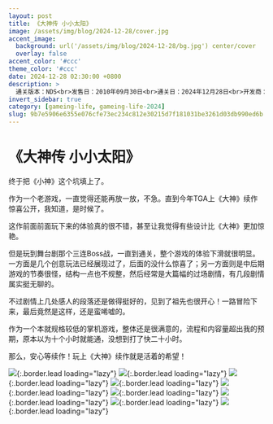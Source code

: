 ```yaml
---
layout: post
title: 《大神传 小小太阳》
image: /assets/img/blog/2024-12-28/cover.jpg
accent_image: 
  background: url('/assets/img/blog/2024-12-28/bg.jpg') center/cover
  overlay: false
accent_color: '#ccc'
theme_color: '#ccc'
date: 2024-12-28 02:30:00 +0800
description: >
  通关版本：NDS<br>发售日：2010年09月30日<br>通关日：2024年12月28日<br>开发商：CAPCOM<br>发行商：CAPCOM
invert_sidebar: true
category: [gameing-life, gameing-life-2024]
slug: 9b7e5906e6355e076cfe73ec234c812e30215d7f181031be3261d03db990ed6b
---
```


# 《大神传 小小太阳》

终于把《小神》这个坑填上了。

作为一个老游戏，一直觉得还能再放一放，不急。直到今年TGA上《大神》续作惊喜公开，我知道，是时候了。

这作前面前面玩下来的体验真的很不错，甚至让我觉得有些设计比《大神》更加惊艳。

但是玩到舞台剧那个三连Boss战，一直到通关，整个游戏的体验下滑就很明显。一方面是几个创意玩法已经展现过了，后面的没什么惊喜了；另一方面则是中后期游戏的节奏很怪，结构一点也不规整，然后经常是大篇幅的过场剧情，有几段剧情属实挺无聊的。

不过剧情上几处感人的段落还是做得挺好的，见到了祖先也很开心！一路冒险下来，最后竟然是这样，还是蛮唏嘘的。

作为一个本就规格较低的掌机游戏，整体还是很满意的，流程和内容量超出我的预期，原本以为十个小时就能通，没想到打了快二十小时。

那么，安心等续作！玩上《大神》续作就是活着的希望！

![](/assets/img/blog/2024-12-28/1.jpg){:.border.lead loading="lazy"}
![](/assets/img/blog/2024-12-28/2.jpg){:.border.lead loading="lazy"}
![](/assets/img/blog/2024-12-28/3.jpg){:.border.lead loading="lazy"}
![](/assets/img/blog/2024-12-28/4.jpg){:.border.lead loading="lazy"}
![](/assets/img/blog/2024-12-28/5.jpg){:.border.lead loading="lazy"}
![](/assets/img/blog/2024-12-28/6.jpg){:.border.lead loading="lazy"}
![](/assets/img/blog/2024-12-28/7.jpg){:.border.lead loading="lazy"}
![](/assets/img/blog/2024-12-28/8.jpg){:.border.lead loading="lazy"}
![](/assets/img/blog/2024-12-28/9.jpg){:.border.lead loading="lazy"}